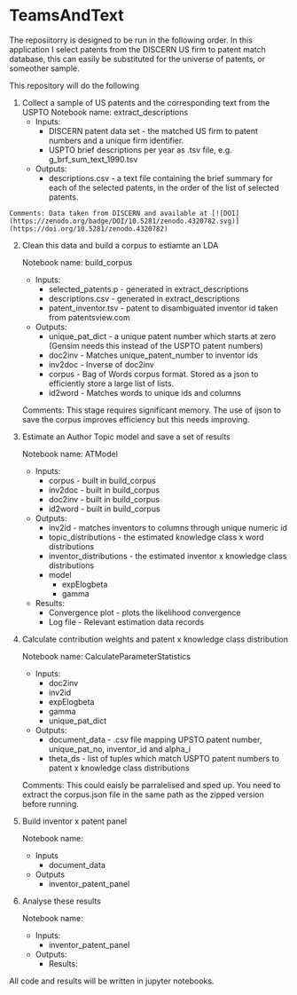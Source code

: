 # TeamsAndText

The reposiitorry is designed to be run in the following order. In this application I select patents from the DISCERN US firm to patent match database, this can easily be substituted for the universe of patents, or someother sample.

This repository will do the following

  1) Collect a sample of US patents and the corresponding text from the USPTO 
    Notebook name: extract_descriptions
      * Inputs: 
        * DISCERN patent data set - the matched US firm to patent numbers and a unique firm identifier.
        * USPTO brief descriptions per year as .tsv file, e.g. g_brf_sum_text_1990.tsv
      * Outputs: 
        * descriptions.csv - a text file containing the brief summary for each of the selected patents, in the order of the list of selected patents.
      
    Comments: Data taken from DISCERN and available at [![DOI](https://zenodo.org/badge/DOI/10.5281/zenodo.4320782.svg)](https://doi.org/10.5281/zenodo.4320782)


  
  2) Clean this data and build a corpus to estiamte an LDA 
    
      Notebook name: build_corpus
      * Inputs:
        * selected_patents.p - generated in extract_descriptions
        * descriptions.csv - generated in extract_descriptions
        * patent_inventor.tsv - patent to disambiguated inventor id taken from patentsview.com
      * Outputs:
        * unique_pat_dict - a unique patent number which starts at zero (Gensim needs this instead of the USPTO patent numbers)
        * doc2inv - Matches unique_patent_number to inventor ids
        * inv2doc - Inverse of doc2inv
        * corpus - Bag of Words corpus format. Stored as a json to efficiently store a large list of lists.
        * id2word - Matches words to unique ids and columns
        
      Comments: This stage requires significant memory. The use of ijson to save the corpus improves efficiency but this needs improving.
  
  3) Estimate an Author Topic model and save a set of results
  
      Notebook name: ATModel
      * Inputs:
        * corpus - built in build_corpus
        * inv2doc - built in build_corpus
        * doc2inv - built in build_corpus
        * id2word - built in build_corpus
      * Outputs:
        * inv2id - matches inventors to columns through unique numeric id
        * topic_distributions - the estimated knowledge class x word distributions
        * inventor_distributions - the estimated inventor x knowledge class distributions
        * model
          * expElogbeta
          * gamma
      * Results:
        * Convergence plot - plots the likelihood convergence
        * Log file - Relevant estimation data records
  
  4) Calculate contribution weights and patent x knowledge class distribution 

      Notebook name: CalculateParameterStatistics
        * Inputs:
          * doc2inv 
          * inv2id
          * expElogbeta
          * gamma
          * unique_pat_dict
       * Outputs:
          * document_data - .csv file mapping UPSTO patent number, unique_pat_no, inventor_id and alpha_i
          * theta_ds - list of tuples which match USPTO patent numbers to patent x knowledge class distributions
  
      Comments: This could eaisly be parralelised and sped up. You need to extract the corpus.json file in the same path as the zipped version before running.
   
   
  5) Build inventor x patent panel
      
      Notebook name:
        * Inputs
          * document_data
        * Outputs
          * inventor_patent_panel
        
  6) Analyse these results
  
        Notebook name: 
        * Inputs:
          * inventor_patent_panel
        * Outputs:
          * Results:
           
  
All code and results will be written in jupyter notebooks.
  
